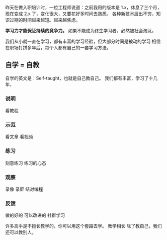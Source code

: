 昨天在做入职培训时，一位工程师说道：之前我用的版本是 1.x，休息了三个月，现在变成 2.x 了，变化很大，又要花好多时间去熟悉。
各种新技术层出不穷，知识过期的时间越来越短。越来越焦虑。

**学习力才能保证持续的竞争力。**
如果不能成为终生学习者，必然被社会淘汰。

我们从小就一直在学习，都有丰富的学习经验，但大部分时间是被动的学习
相信在职场打拼多年后，每个人都有自己的一套学习方法。


## 自学 = 自教
自学的英文是：Self-taught，也就是自己教自己。
我们都有丰富，学习了十几年，

### 说明
看教程

### 示范
看文章
看视频

### 练习
刻意练习
练习的心态

### 观察
录像
录屏
结对编程

### 反馈
做的好的
可以改进的
社群学习

许多高手是不擅长教学的，你可以用这个套路去学。
教学相长
除了教自己，我们还可以教别人。